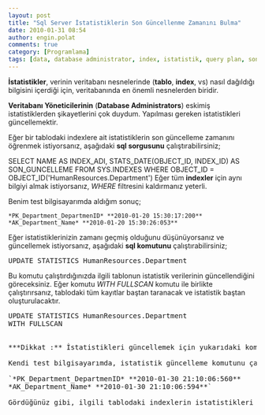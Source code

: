 ```yaml
---
layout: post
title: "Sql Server İstatistiklerin Son Güncellenme Zamanını Bulma"
date: 2010-01-31 08:54
author: engin.polat
comments: true
category: [Programlama]
tags: [data, database administrator, index, istatistik, query plan, son güncelleme, SQL, sql server, statistics, table, update, veritabanı yöneticisi, with fullscan]
---
```

**İstatistikler**, verinin veritabanı nesnelerinde (**tablo**, **index**, vs) nasıl dağıldığı bilgisini içerdiği için, veritabanında en önemli nesnelerden biridir.

**Veritabanı Yöneticilerinin** (**Database Administrators**) eskimiş istatistiklerden şikayetlerini çok duydum. Yapılması gereken istatistikleri güncellemektir.

Eğer bir tablodaki indexlere ait istatistiklerin son güncelleme zamanını öğrenmek istiyorsanız, aşağıdaki **sql sorgusunu** çalıştırabilirsiniz;


SELECT
    NAME AS INDEX_ADI,
    STATS_DATE(OBJECT_ID, INDEX_ID) AS SON_GUNCELLEME
FROM
    SYS.INDEXES
WHERE
    OBJECT_ID = OBJECT_ID('HumanResources.Department')</pre>
Eğer tüm **indexler** için aynı bilgiyi almak istiyorsanız, *WHERE* filtresini kaldırmanız yeterli.

Benim test bilgisayarımda aldığım sonuç;

`*PK_Department_DepartmenID* **2010-01-20 15:30:17:200**
*AK_Department_Name* **2010-01-20 15:30:26:053**`

Eğer istatistiklerinizin zamanı geçmiş olduğunu düşünüyorsanız ve güncellemek istiyorsanız, aşağıdaki **sql komutunu** çalıştırabilirsiniz;

<pre class="brush:sql">UPDATE STATISTICS HumanResources.Department</pre>

Bu komutu çalıştırdığınızda ilgili tablonun istatistik verilerinin güncellendiğini göreceksiniz. Eğer komutu *WITH FULLSCAN* komutu ile birlikte çalıştırırsanız, tablodaki tüm kayıtlar baştan taranacak ve istatistik baştan oluşturulacaktır.

<pre class="brush:sql">UPDATE STATISTICS HumanResources.Department
WITH FULLSCAN


***Dikkat :** İstatistikleri güncellemek için yukarıdaki komutları, sadece istatistiklerinizin gerçekten eskimiş olduğuna inandığınızda, sorgularınız için oluşturulan query plan'ların hatalı olduğunu gördüğünüzde ve sql server'ın yoğun olmadığı zamanlarda çalıştırmanızı tavsiye ederim.*

Kendi test bilgisayarımda, istatistik güncelleme komutunu çalıştırdıktan sonra, aşağıdaki sonuçları elde ettim;

`*PK_Department_DepartmenID* **2010-01-30 21:10:06:560**
*AK_Department_Name* **2010-01-30 21:10:06:594**`

Gördüğünüz gibi, ilgili tablodaki indexlerin istatistikleri güncellendi.

